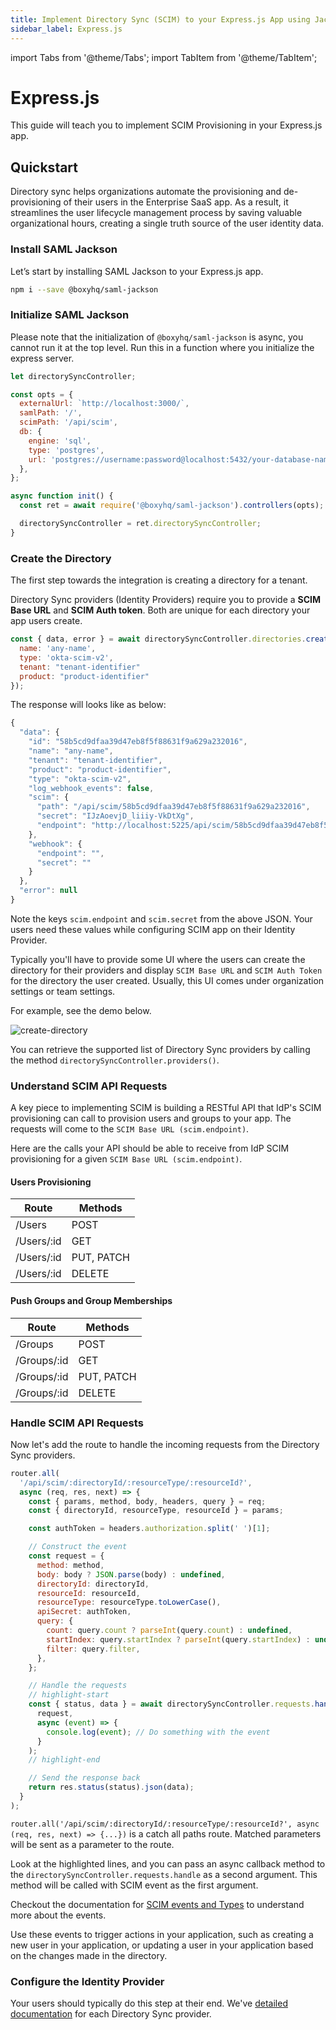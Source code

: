 ```yaml
---
title: Implement Directory Sync (SCIM) to your Express.js App using Jackson
sidebar_label: Express.js
---
```


import Tabs from '@theme/Tabs';
import TabItem from '@theme/TabItem';

# Express.js

This guide will teach you to implement SCIM Provisioning in your Express.js app.

## Quickstart

Directory sync helps organizations automate the provisioning and de-provisioning of their users in the Enterprise SaaS app. As a result, it streamlines the user lifecycle management process by saving valuable organizational hours, creating a single truth source of the user identity data.

### Install SAML Jackson

Let’s start by installing SAML Jackson to your Express.js app.

```bash
npm i --save @boxyhq/saml-jackson
```

### Initialize SAML Jackson

Please note that the initialization of `@boxyhq/saml-jackson` is async, you cannot run it at the top level. Run this in a function where you initialize the express server.

```javascript
let directorySyncController;

const opts = {
  externalUrl: `http://localhost:3000/`,
  samlPath: '/',
  scimPath: '/api/scim',
  db: {
    engine: 'sql',
    type: 'postgres',
    url: 'postgres://username:password@localhost:5432/your-database-name',
  },
};

async function init() {
  const ret = await require('@boxyhq/saml-jackson').controllers(opts);

  directorySyncController = ret.directorySyncController;
}
```

### Create the Directory

The first step towards the integration is creating a directory for a tenant.

Directory Sync providers (Identity Providers) require you to provide a **SCIM Base URL** and **SCIM Auth token**. Both are unique for each directory your app users create.

```javascript
const { data, error } = await directorySyncController.directories.create({
  name: 'any-name',
  type: 'okta-scim-v2',
  tenant: "tenant-identifier"
  product: "product-identifier"
});
```

The response will looks like as below:

```javascript
{
  "data": {
    "id": "58b5cd9dfaa39d47eb8f5f88631f9a629a232016",
    "name": "any-name",
    "tenant": "tenant-identifier",
    "product": "product-identifier",
    "type": "okta-scim-v2",
    "log_webhook_events": false,
    "scim": {
      "path": "/api/scim/58b5cd9dfaa39d47eb8f5f88631f9a629a232016",
      "secret": "IJzAoevjD_liiiy-VkDtXg",
      "endpoint": "http://localhost:5225/api/scim/58b5cd9dfaa39d47eb8f5f88631f9a629a232016"
    },
    "webhook": {
      "endpoint": "",
      "secret": ""
    }
  },
  "error": null
}
```

Note the keys `scim.endpoint` and `scim.secret` from the above JSON. Your users need these values while configuring SCIM app on their Identity Provider.

Typically you'll have to provide some UI where the users can create the directory for their providers and display `SCIM Base URL` and `SCIM Auth Token` for the directory the user created. Usually, this UI comes under organization settings or team settings.

For example, see the demo below.

![create-directory](/videos/create-directory.gif)

You can retrieve the supported list of Directory Sync providers by calling the method `directorySyncController.providers()`.

### Understand SCIM API Requests

A key piece to implementing SCIM is building a RESTful API that IdP's SCIM provisioning can call to provision users and groups to your app. The requests will come to the `SCIM Base URL (scim.endpoint)`.

Here are the calls your API should be able to receive from IdP SCIM provisioning for a given `SCIM Base URL (scim.endpoint)`.

#### Users Provisioning

| Route      | Methods    |
| ---------- | ---------- |
| /Users     | POST       |
| /Users/:id | GET        |
| /Users/:id | PUT, PATCH |
| /Users/:id | DELETE     |

#### Push Groups and Group Memberships

| Route       | Methods    |
| ----------- | ---------- |
| /Groups     | POST       |
| /Groups/:id | GET        |
| /Groups/:id | PUT, PATCH |
| /Groups/:id | DELETE     |

### Handle SCIM API Requests

Now let's add the route to handle the incoming requests from the Directory Sync providers.

```javascript
router.all(
  '/api/scim/:directoryId/:resourceType/:resourceId?',
  async (req, res, next) => {
    const { params, method, body, headers, query } = req;
    const { directoryId, resourceType, resourceId } = params;

    const authToken = headers.authorization.split(' ')[1];

    // Construct the event
    const request = {
      method: method,
      body: body ? JSON.parse(body) : undefined,
      directoryId: directoryId,
      resourceId: resourceId,
      resourceType: resourceType.toLowerCase(),
      apiSecret: authToken,
      query: {
        count: query.count ? parseInt(query.count) : undefined,
        startIndex: query.startIndex ? parseInt(query.startIndex) : undefined,
        filter: query.filter,
      },
    };

    // Handle the requests
    // highlight-start
    const { status, data } = await directorySyncController.requests.handle(
      request,
      async (event) => {
        console.log(event); // Do something with the event
      }
    );
    // highlight-end

    // Send the response back
    return res.status(status).json(data);
  }
);
```

`router.all('/api/scim/:directoryId/:resourceType/:resourceId?', async (req, res, next) => {...})` is a catch all paths route. Matched parameters will be sent as a parameter to the route.

Look at the highlighted lines, and you can pass an async callback method to the `directorySyncController.requests.handle` as a second argument. This method will be called with SCIM event as the first argument.

Checkout the documentation for [SCIM events and Types](/docs/directory-sync/events) to understand more about the events.

Use these events to trigger actions in your application, such as creating a new user in your application, or updating a user in your application based on the changes made in the directory.

### Configure the Identity Provider

Your users should typically do this step at their end. We've [detailed documentation](/docs/directory-sync/providers/) for each Directory Sync provider.
